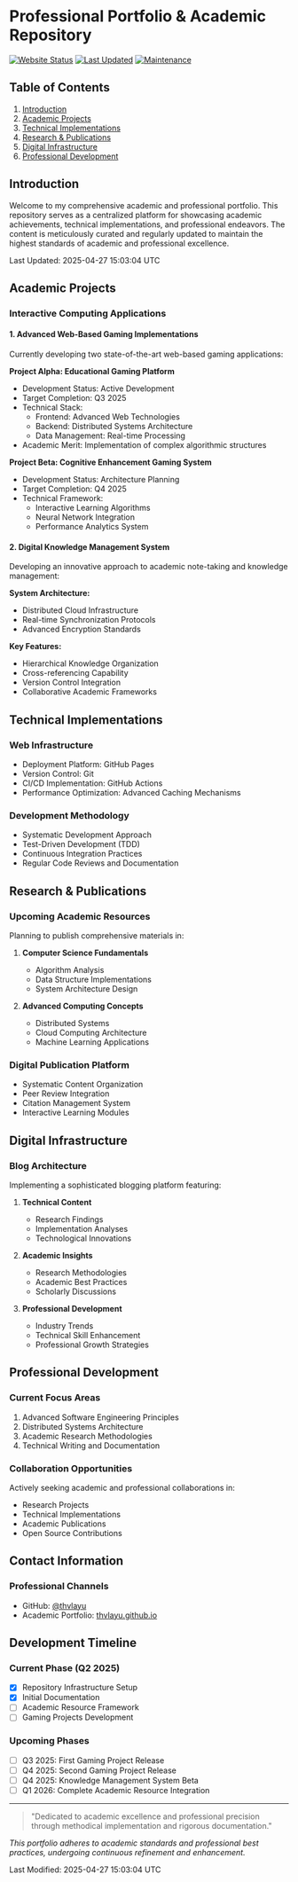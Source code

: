# Professional Portfolio & Academic Repository

[![Website Status](https://img.shields.io/website?url=https%3A%2F%2Fthvlayu.github.io)](https://thvlayu.github.io)
[![Last Updated](https://img.shields.io/github/last-commit/thvlayu/thvlayu.github.io)](https://github.com/thvlayu/thvlayu.github.io/commits/main)
[![Maintenance](https://img.shields.io/badge/Maintained-Yes-green.svg)](https://github.com/thvlayu/thvlayu.github.io/graphs/commit-activity)

## Table of Contents
1. [Introduction](#introduction)
2. [Academic Projects](#academic-projects)
3. [Technical Implementations](#technical-implementations)
4. [Research & Publications](#research--publications)
5. [Digital Infrastructure](#digital-infrastructure)
6. [Professional Development](#professional-development)

## Introduction

Welcome to my comprehensive academic and professional portfolio. This repository serves as a centralized platform for showcasing academic achievements, technical implementations, and professional endeavors. The content is meticulously curated and regularly updated to maintain the highest standards of academic and professional excellence.

Last Updated: 2025-04-27 15:03:04 UTC

## Academic Projects

### Interactive Computing Applications

#### 1. Advanced Web-Based Gaming Implementations
Currently developing two state-of-the-art web-based gaming applications:

**Project Alpha: Educational Gaming Platform**
* Development Status: Active Development
* Target Completion: Q3 2025
* Technical Stack:
  - Frontend: Advanced Web Technologies
  - Backend: Distributed Systems Architecture
  - Data Management: Real-time Processing
* Academic Merit: Implementation of complex algorithmic structures

**Project Beta: Cognitive Enhancement Gaming System**
* Development Status: Architecture Planning
* Target Completion: Q4 2025
* Technical Framework:
  - Interactive Learning Algorithms
  - Neural Network Integration
  - Performance Analytics System

#### 2. Digital Knowledge Management System
Developing an innovative approach to academic note-taking and knowledge management:

**System Architecture:**
* Distributed Cloud Infrastructure
* Real-time Synchronization Protocols
* Advanced Encryption Standards

**Key Features:**
* Hierarchical Knowledge Organization
* Cross-referencing Capability
* Version Control Integration
* Collaborative Academic Frameworks

## Technical Implementations

### Web Infrastructure
* Deployment Platform: GitHub Pages
* Version Control: Git
* CI/CD Implementation: GitHub Actions
* Performance Optimization: Advanced Caching Mechanisms

### Development Methodology
* Systematic Development Approach
* Test-Driven Development (TDD)
* Continuous Integration Practices
* Regular Code Reviews and Documentation

## Research & Publications

### Upcoming Academic Resources
Planning to publish comprehensive materials in:

1. **Computer Science Fundamentals**
   * Algorithm Analysis
   * Data Structure Implementations
   * System Architecture Design

2. **Advanced Computing Concepts**
   * Distributed Systems
   * Cloud Computing Architecture
   * Machine Learning Applications

### Digital Publication Platform
* Systematic Content Organization
* Peer Review Integration
* Citation Management System
* Interactive Learning Modules

## Digital Infrastructure

### Blog Architecture
Implementing a sophisticated blogging platform featuring:

1. **Technical Content**
   * Research Findings
   * Implementation Analyses
   * Technological Innovations

2. **Academic Insights**
   * Research Methodologies
   * Academic Best Practices
   * Scholarly Discussions

3. **Professional Development**
   * Industry Trends
   * Technical Skill Enhancement
   * Professional Growth Strategies

## Professional Development

### Current Focus Areas
1. Advanced Software Engineering Principles
2. Distributed Systems Architecture
3. Academic Research Methodologies
4. Technical Writing and Documentation

### Collaboration Opportunities
Actively seeking academic and professional collaborations in:
* Research Projects
* Technical Implementations
* Academic Publications
* Open Source Contributions

## Contact Information

### Professional Channels
* GitHub: [@thvlayu](https://github.com/thvlayu)
* Academic Portfolio: [thvlayu.github.io](https://thvlayu.github.io)
<!-- * Academic Email: [Institution Email] -->
<!-- * Professional Network: [LinkedIn Profile] -->

## Development Timeline

### Current Phase (Q2 2025)
- [x] Repository Infrastructure Setup
- [x] Initial Documentation
- [ ] Academic Resource Framework
- [ ] Gaming Projects Development

### Upcoming Phases
- [ ] Q3 2025: First Gaming Project Release
- [ ] Q4 2025: Second Gaming Project Release
- [ ] Q4 2025: Knowledge Management System Beta
- [ ] Q1 2026: Complete Academic Resource Integration

---

> "Dedicated to academic excellence and professional precision through methodical implementation and rigorous documentation."

*This portfolio adheres to academic standards and professional best practices, undergoing continuous refinement and enhancement.*

Last Modified: 2025-04-27 15:03:04 UTC
